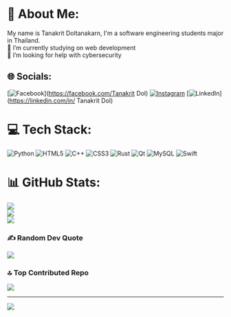 # 💫 About Me:
My name is Tanakrit Doltanakarn, I'm a software engineering students major in Thailand.<br>🌱  I’m currently studying on web development<br>🤝 I’m looking for help with cybersecurity<br>


## 🌐 Socials:
[![Facebook](https://img.shields.io/badge/Facebook-%231877F2.svg?logo=Facebook&logoColor=white)](https://facebook.com/Tanakrit Dol) [![Instagram](https://img.shields.io/badge/Instagram-%23E4405F.svg?logo=Instagram&logoColor=white)](https://instagram.com/time_tanakrit) [![LinkedIn](https://img.shields.io/badge/LinkedIn-%230077B5.svg?logo=linkedin&logoColor=white)](https://linkedin.com/in/ Tanakrit Dol) 

# 💻 Tech Stack:
![Python](https://img.shields.io/badge/python-3670A0?style=for-the-badge&logo=python&logoColor=ffdd54) ![HTML5](https://img.shields.io/badge/html5-%23E34F26.svg?style=for-the-badge&logo=html5&logoColor=white) ![C++](https://img.shields.io/badge/c++-%2300599C.svg?style=for-the-badge&logo=c%2B%2B&logoColor=white) ![CSS3](https://img.shields.io/badge/css3-%231572B6.svg?style=for-the-badge&logo=css3&logoColor=white) ![Rust](https://img.shields.io/badge/rust-%23000000.svg?style=for-the-badge&logo=rust&logoColor=white) ![Qt](https://img.shields.io/badge/Qt-%23217346.svg?style=for-the-badge&logo=Qt&logoColor=white) ![MySQL](https://img.shields.io/badge/mysql-4479A1.svg?style=for-the-badge&logo=mysql&logoColor=white) ![Swift](https://img.shields.io/badge/swift-F54A2A?style=for-the-badge&logo=swift&logoColor=white)
# 📊 GitHub Stats:
![](https://github-readme-stats.vercel.app/api?username=TrizzlyBare&theme=gotham&hide_border=false&include_all_commits=true&count_private=false)<br/>
![](https://github-readme-streak-stats.herokuapp.com/?user=TrizzlyBare&theme=gotham&hide_border=false)<br/>
![](https://github-readme-stats.vercel.app/api/top-langs/?username=TrizzlyBare&theme=gotham&hide_border=false&include_all_commits=true&count_private=false&layout=compact)

### ✍️ Random Dev Quote
![](https://quotes-github-readme.vercel.app/api?type=horizontal&theme=radical)

### 🔝 Top Contributed Repo
![](https://github-contributor-stats.vercel.app/api?username=TrizzlyBare&limit=5&theme=dark&combine_all_yearly_contributions=true)

---
[![](https://visitcount.itsvg.in/api?id=TrizzlyBare&icon=1&color=0)](https://visitcount.itsvg.in)

<!-- Proudly created with GPRM ( https://gprm.itsvg.in ) -->

